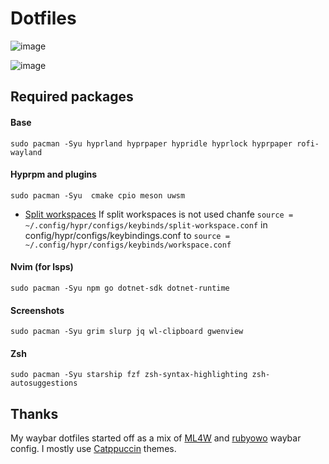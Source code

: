 # Dotfiles
![image](https://github.com/user-attachments/assets/1e808faa-da1b-4bf3-881c-782472960373)

![image](https://github.com/user-attachments/assets/fda0d1df-5b76-4ffd-be42-2682d7423ef5)

## Required packages

#### Base
```
sudo pacman -Syu hyprland hyprpaper hypridle hyprlock hyprpaper rofi-wayland
```

#### Hyprpm and plugins
```
sudo pacman -Syu  cmake cpio meson uwsm
```

- [Split workspaces](https://github.com/Duckonaut/split-monitor-workspaces)
  If split workspaces is not used chanfe ```source = ~/.config/hypr/configs/keybinds/split-workspace.conf``` in config/hypr/configs/keybindings.conf to ```source = ~/.config/hypr/configs/keybinds/workspace.conf```

#### Nvim (for lsps)
```
sudo pacman -Syu npm go dotnet-sdk dotnet-runtime
```

#### Screenshots
```
sudo pacman -Syu grim slurp jq wl-clipboard gwenview
```

#### Zsh

```
sudo pacman -Syu starship fzf zsh-syntax-highlighting zsh-autosuggestions
```

## Thanks

My waybar dotfiles started off as a mix of [ML4W](https://github.com/mylinuxforwork/dotfiles) and [rubyowo](https://github.com/rubyowo) waybar config.
I mostly use [Catppuccin](https://catppuccin.com/) themes.
